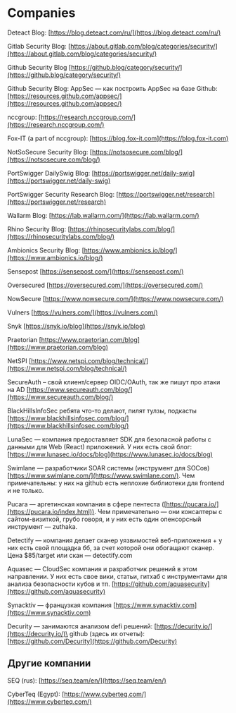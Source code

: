 # Companies

Deteact Blog: [https://blog.deteact.com/ru/](https://blog.deteact.com/ru/)

Gitlab Security Blog: [https://about.gitlab.com/blog/categories/security/](https://about.gitlab.com/blog/categories/security/)

Github Security Blog [https://github.blog/category/security/](https://github.blog/category/security/)

Github Security Blog: AppSec — как построить AppSec на базе Github: [https://resources.github.com/appsec/](https://resources.github.com/appsec/)

nccgroup: [https://research.nccgroup.com/](https://research.nccgroup.com/)

Fox-IT (a part of nccgroup): [https://blog.fox-it.com](https://blog.fox-it.com)

NotSoSecure Security Blog: [https://notsosecure.com/blog/](https://notsosecure.com/blog/)

PortSwigger DailySwig Blog: [https://portswigger.net/daily-swig](https://portswigger.net/daily-swig)

PortSwigger Security Research Blog: [https://portswigger.net/research](https://portswigger.net/research)

Wallarm Blog: [https://lab.wallarm.com/](https://lab.wallarm.com/)

Rhino Security Blog: [https://rhinosecuritylabs.com/blog/](https://rhinosecuritylabs.com/blog/)

Ambionics Security Blog: [https://www.ambionics.io/blog/](https://www.ambionics.io/blog/)

Sensepost [https://sensepost.com/](https://sensepost.com/)

Oversecured [https://oversecured.com/](https://oversecured.com/)

NowSecure [https://www.nowsecure.com/](https://www.nowsecure.com/)

Vulners [https://vulners.com/](https://vulners.com/)

Snyk [https://snyk.io/blog](https://snyk.io/blog)

Praetorian [https://www.praetorian.com/blog](https://www.praetorian.com/blog)

NetSPI [https://www.netspi.com/blog/technical/](https://www.netspi.com/blog/technical/)

SecureAuth – свой клиент/сервер OIDC/OAuth, так же пишут про атаки на AD [https://www.secureauth.com/blog/](https://www.secureauth.com/blog/)

BlackHillsInfoSec ребята что-то делают, пилят тулзы, подкасты [https://www.blackhillsinfosec.com/blog/](https://www.blackhillsinfosec.com/blog/)

LunaSec — компания предоставляет SDK для безопасной работы с данными для Web (React) приложений. У них есть свой блог: [https://www.lunasec.io/docs/blog](https://www.lunasec.io/docs/blog)



Swimlane — разработчики SOAR системы (инструмент для SOCов) [https://www.swimlane.com/](https://www.swimlane.com/). Чем примечательны: у них на github есть неплохие библиотеки для frontend и не только.

Pucara — аргетинская компания в сфере пентеста ([https://pucara.io/](https://pucara.io/index.html)). Чем примечательно — они консалтеры с сайтом-визиткой, грубо говоря, и у них есть один опенсорсный инструмент — zuthaka.



Detectify — компания делает сканер уязвимостей веб-приложения + у них есть свой площадка бб, за счет которой они обогащают сканер. Цена $85/target или скан — detectify.com



Aquasec — CloudSec компания и разработчик решений в этом направлении. У них есть свое вики, статьи, гитхаб с инструментами для анализа безопасности кубов и тп. [https://github.com/aquasecurity](https://github.com/aquasecurity)



Synacktiv — французкая компания [https://www.synacktiv.com](https://www.synacktiv.com)

Decurity — занимаются анализом defi решений: [https://decurity.io/](https://decurity.io/)\
github (здесь их отчеты): [https://github.com/Decurity](https://github.com/Decurity)



## Другие компании

SEQ (rus): [https://seq.team/en/](https://seq.team/en/)

CyberTeq (Egypt): [https://www.cyberteq.com/](https://www.cyberteq.com/)
